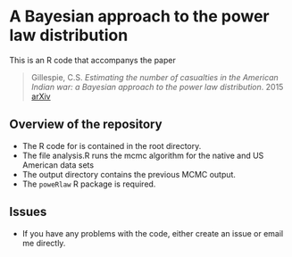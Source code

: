A Bayesian approach to the power law distribution
=================================================

This is an R code that accompanys the paper

> Gillespie, C.S. *Estimating the number of casualties in the American Indian war: a
Bayesian approach to the power law distribution*. 2015 [arXiv](http://arxiv.org/abs/1408.1554)

Overview of the repository
--------------------------
  
  * The R code for is contained in the root directory.
  * The file analysis.R runs the mcmc algorithm for the native and US American data sets
  * The output directory contains the previous MCMC output.
  * The `poweRlaw` R package is required.


Issues
-------
  
  * If you have any problems with the code, either create an issue or email me directly.
